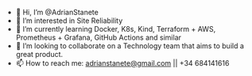 - 👋 Hi, I’m @AdrianStanete
- 👀 I’m interested in Site Reliability 
- 🌱 I’m currently learning Docker, K8s, Kind, Terraform + AWS, Prometheus + Grafana, GitHub Actions and similar
- 💞️ I’m looking to collaborate on a Technology team that aims to build a great product.
- 📫 How to reach me: adrianstanete@gmail.com || +34 684141616

<!---
AdrianStanete/AdrianStanete is a ✨ special ✨ repository because its `README.md` (this file) appears on your GitHub profile.
You can click the Preview link to take a look at your changes.
--->
